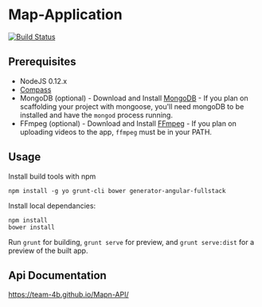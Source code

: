 # Map-Application
[![Build Status](https://travis-ci.org/Team-4B/Map-Application.svg)](https://travis-ci.org/Team-4B/Map-Application)

## Prerequisites

* NodeJS 0.12.x
* [Compass](http://compass-style.org/)
* MongoDB (optional) - Download and Install [MongoDB](http://www.mongodb.org/downloads) - If you plan on scaffolding your project with mongoose, you'll need mongoDB to be installed and have the `mongod` process running.
* FFmpeg (optional) - Download and Install [FFmpeg](https://www.ffmpeg.org/download.html) - If you plan on uploading videos to the app, `ffmpeg` must be in your PATH.

## Usage

Install build tools with npm
```
npm install -g yo grunt-cli bower generator-angular-fullstack
```

Install local dependancies:
```
npm install
bower install
```
Run `grunt` for building, `grunt serve` for preview, and `grunt serve:dist` for a preview of the built app.

## Api Documentation

https://team-4b.github.io/Mapn-API/
